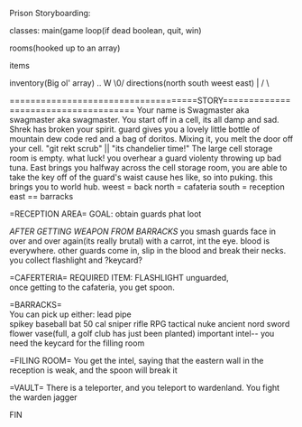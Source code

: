 Prison Storyboarding:

classes:
main(game loop(if dead boolean, quit, win)

rooms(hooked up to an array)

items
									
inventory(Big ol' array)						 ..
								         W                                                                                                                                                                                      \0/
directions(north south weest east)					 |
								        / \


====================================STORY=====================================
Your name is Swagmaster aka swagmaster aka swagmaster.
You start off in a cell, its all damp and sad.
Shrek has broken your spirit.
guard gives you a lovely little bottle of mountain dew code red and a bag of doritos.
Mixing it, you melt the door off your cell. "git rekt scrub" || "its chandelier time!"
The large cell storage room is empty. what luck! you overhear a guard violenty throwing up bad tuna.
East brings you halfway across the cell storage room, you are able to take the key off of the guard's waist cause hes like, so into puking.
this brings you to world hub. weest = back
			      north = cafateria
			      south = reception
			      east == barracks



=RECEPTION AREA= GOAL: obtain guards phat loot

*AFTER GETTING WEAPON FROM BARRACKS*
you smash guards face in over and over again(its really brutal) with a carrot, int the eye.
blood is everywhere.
other guards come in, slip in the blood and break their necks.
you collect flashlight and ?keycard?   



=CAFERTERIA= REQUIRED ITEM: FLASHLIGHT
unguarded,         
once getting to the cafateria, you get spoon.

=BARRACKS=                                             
You can pick up either: lead pipe			
			spikey baseball bat
			50 cal sniper rifle
			RPG
			tactical nuke
			ancient nord sword
			flower vase(full, a golf club has just been planted)
important intel-- you need the keycard for the filling room

 =FILING ROOM=
You get the intel, saying that the 												eastern wall in the reception is 											  weak, and the spoon will break it

=VAULT=
There is a teleporter, and you teleport to wardenland.
You fight the warden jagger

FIN
			

